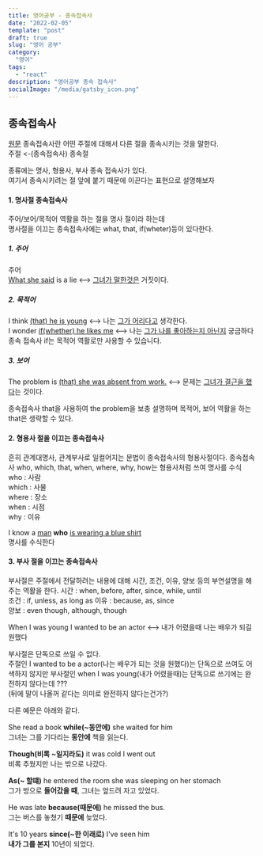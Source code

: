 ```yaml
---
title: 영어공부 - 종속접속사
date: "2022-02-05"
template: "post"
draft: true
slug: "영어 공부"
category: 
  "영어"
tags:
  - "react"
description: "영어공부 종속 접속사"
socialImage: "/media/gatsby_icon.png"
---
```



## 종속접속사
[원문](https://koonhous.tistory.com/entry/subordinating-conjunction) 
종속접속사란 어떤 주절에 대해서 다른 절을 종속시키는 것을 말한다.  
주절 <-(종속접속사) 종속절  
  
종류에는 명사, 형용사, 부사 종속 접속사가 있다.  
여기서 종속시키려는 절 앞에 붙기 때문에 이끈다는 표현으로 설명해보자

#### 1. 명사절 종속접속사  
주어/보어/목적어 역활을 하는 절을 명사 절이라 하는데  
명사절을 이끄는 종속접속사에는 what, that, if(wheter)등이 있다한다.
##### 1. 주어 
주어   
<u>What she said</u> is a lie <--> <u>그녀가 말한것은</u> 거짓이다.

##### 2. 목적어  
I think <u>(that) he is young</u> <--> 나는 <u>그가 어리다고</u> 생각한다.  
I wonder <u>if(whether) he likes me</u> <--> 나는 <u>그가 나를 좋아하는지 아닌지</u>  궁금하다  
종속 접속사 if는 목적어 역활로만 사용할 수 있습니다.

##### 3. 보어  
The problem is <u>(that) she was absent from work.</u> <--> 문제는 <u>그녀가 결근을 했다</u>는 것이다.

종속접속사 that을 사용하여 the problem을 보충 설명하며 목적어, 보어 역활을 하는 that은 생략할 수 있다.

#### 2. 형용사 절을 이끄는 종속접속사

흔히 관계대명사, 관계부사로 일컬어지는 문법이 종속접속사의 형용사절이다.
종속접속사 who, which, that, when, where, why, how는 형용사처럼 쓰여 명사를 수식  
who : 사람  
which : 사물  
where : 장소  
when : 시점  
why : 이유  

I know a <u>man</u> **who** <u>is wearing a blue shirt</u>   
명사를 수식한다

#### 3. 부사 절을 이끄는 종속접속사

부사절은 주절에서 전달하려는 내용에 대해 시간, 조건, 이유, 양보 등의 부연설명을 해주는 역활을 한다.
시간 : when, before, after, since, while, until  
조건 : if, unless, as long as 
이유 : because, as, since  
양보 : even though, although, though

When I was young I wanted to be an actor <--> 내가 어렸을때 나는 배우가 되길 원했다
  
부사절은 단독으로 쓰일 수 없다.  
주절인 I wanted to be a actor(나는 배우가 되는 것을 원했다)는 단독으로 쓰여도 어색하지 않지만
부사절인 when I was young(내가 어렸을때)는 단독으로 쓰기에는 완전하지 않다는데 ???  
(뒤에 말이 나올꺼 같다는 의미로 완전하지 않다는건가?)  

다른 예문은 아래와 같다.

She read a book **while(~동안에)** she waited for him  
그녀는 그를 기다리는 **동안에** 책을 읽는다.  

**Though(비록 ~일지라도)** it was cold I went out  
비록 추웠지만 나는 밖으로 나갔다.  

**As(~ 할떄)** he entered the room she was sleeping on her stomach  
그가 방으로 **들어갔을 때**, 그녀는 엎드려 자고 있었다.  

He was late **because(때문에)** he missed the bus.  
그는 버스를 놓쳤기 **때문에** 늦었다.  

It's 10 years **since(~한 이래로)** I've seen him  
**내가 그를 본지** 10년이 되었다.
